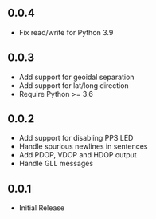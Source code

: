 0.0.4
-----

* Fix read/write for Python 3.9

0.0.3
-----

* Add support for geoidal separation
* Add support for lat/long direction
* Require Python >= 3.6

0.0.2
-----

* Add support for disabling PPS LED
* Handle spurious newlines in sentences
* Add PDOP, VDOP and HDOP output
* Handle GLL messages

0.0.1
-----

* Initial Release
